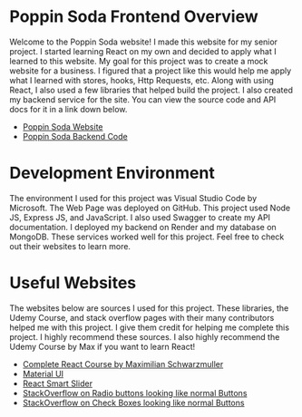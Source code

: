 # Poppin Soda Frontend Overview
Welcome to the Poppin Soda website! I made this website for my senior project.  I started learning React on my own and decided to apply what I learned to this website.  My goal for this project was to create a mock website for a business.  I figured that a project like this would help me apply what I learned with stores, hooks, Http Requests, etc.  Along with using React, I also used a few libraries that helped build the project.  I also created my backend service for the site.  You can view the source code and API docs for it in a link down below.

* [Poppin Soda Website](https://mdowns1999.github.io/poppin-soda/)
* [Poppin Soda Backend Code](https://github.com/mdowns1999/backendSodaApp)

# Development Environment 

The environment I used for this project was Visual Studio Code by Microsoft.  The Web Page was deployed on GitHub.  This project used Node JS, Express JS, and JavaScript.  I also  used Swagger to create my API documentation.  I deployed my backend on Render and my database on MongoDB. These services worked well for this project.  Feel free to check out their websites to learn more.

# Useful Websites
The websites below are sources I used for this project.  These libraries, the Udemy Course, and stack overflow pages with their many contributors helped me with this project.  I give them credit for helping me complete this project.  I highly recommend these sources.  I also highly recommend the Udemy Course by Max if you want to learn React!

* [Complete React Course by Maximilian Schwarzmuller](https://www.udemy.com/course/react-the-complete-guide-incl-redux/)
* [Material UI](https://mui.com/material-ui/react-rating/)
* [React Smart Slider](https://github.com/therkverma/react-smart-slider/blob/master/README.md)
* [StackOverflow on Radio buttons looking like normal Buttons](https://stackoverflow.com/questions/16242980/making-radio-buttons-look-like-buttons-instead)
* [StackOverflow on Check Boxes looking like normal Buttons](https://stackoverflow.com/questions/19927813/make-a-checkbox-look-like-a-button-css)

